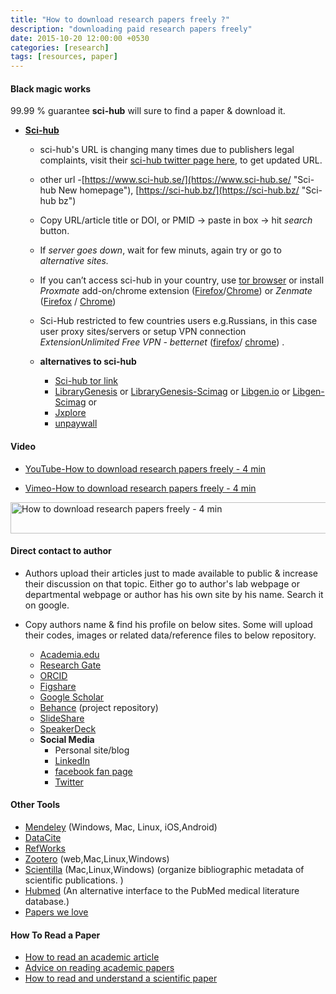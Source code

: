 ```yaml
---
title: "How to download research papers freely ?"
description: "downloading paid research papers freely"
date: 2015-10-20 12:00:00 +0530
categories: [research]
tags: [resources, paper]
---
```


#### Black magic works

99.99 % guarantee **sci-hub** will sure to find a paper & download it.

* **[Sci-hub](https://twitter.com/sci_hub "Sci-hub Twitter")**

	* sci-hub's URL is changing many times due to publishers legal complaints,  visit their [sci-hub twitter page here](https://twitter.com/sci_hub "Sci-hub twitter page"), to get updated URL.
	* other url -[https://www.sci-hub.se/](https://www.sci-hub.se/ "Sci-hub New homepage"), [https://sci-hub.bz/](https://sci-hub.bz/ "Sci-hub bz")
	* Copy URL/article title or DOI, or PMID -> paste in box -> hit *search* button.
	* If *server goes down*, wait for few minuts, again try or go to *alternative sites.*
	* If you can’t access sci-hub in your country, use [tor browser](https://www.torproject.org/projects/torbrowser.html.en) or install *Proxmate* add-on/chrome extension ([Firefox](https://addons.mozilla.org/en-US/firefox/addon/proxmate/ "Proxmate firefox add-On")/[Chrome](https://chrome.google.com/webstore/detail/proxmate/ifalmiidchkjjmkkbkoaibpmoeichmki "Proxmate Chrome extension")) or *Zenmate* ([Firefox](https://addons.mozilla.org/en-us/firefox/addon/zenmate-security-privacy-vpn/) / [Chrome](https://chrome.google.com/webstore/detail/zenmate-security-privacy/fdcgdnkidjaadafnichfpabhfomcebme?hl=en))
	* Sci-Hub restricted to few countries users e.g.Russians, in this case user proxy sites/servers or setup VPN connection *ExtensionUnlimited Free VPN - betternet* ([firefox](https://addons.mozilla.org/en-us/firefox/addon/unlimited-free-vpn-betternet/?src=search)/ [chrome](https://chrome.google.com/webstore/detail/unlimited-free-vpn-better/gjknjjomckknofjidppipffbpoekiipm?hl=en)) .

	* **alternatives to sci-hub**
		* [Sci-hub tor link](https://www.sci-hub.se/ "Sci-hub tor access link")
		* [LibraryGenesis](https://gen.lib.rus.ec/) or [LibraryGenesis-Scimag](https://libgen.org/scimag/ "Libgen homepage") or [Libgen.io](https://libgen.io/) or [Libgen-Scimag](https://93.174.95.27/scimag/) or
		* [Jxplore](https://jxplore.com/ "Jxplore homepage")
		* [unpaywall](https://unpaywall.org/products/extension "unpaywall")

#### Video

* [YouTube-How to download research papers freely - 4 min](https://youtu.be/4c6BloRfFvc)

* [Vimeo-How to download research papers freely - 4 min](https://vimeo.com/142993354)


<a href="https://youtu.be/4c6BloRfFvc"> <img src="https://img.youtube.com/vi/4c6BloRfFvc/0.jpg"
alt="How to download research papers freely - 4 min" width="700" height="50" border="0" /></a>

#### Direct contact to author

* Authors upload their articles just to made available to public & increase their discussion on that topic.
Either go to author's lab webpage or departmental webpage or author has his own site by his name. Search it on google.

* Copy authors name & find his profile on below sites.
Some will upload their codes, images or related data/reference files to below repository.
	* [Academia.edu](https://www.academia.edu/)
	* [Research Gate](https://www.researchgate.net/)
	* [ORCID](https://orcid.org/ "open, non-profit, community-based effort to provide a registry of unique researcher identifiers and a transparent method of linking research activities and outputs to these identifiers.")
	* [Figshare](https://figshare.com/ "manage your research in the cloud and control who you share it with or make it publicly available and citable ")
	* [Google Scholar](https://scholar.google.co.in/)
	* [Behance](https://www.behance.net/) (project repository)
	* [SlideShare](https://www.slideshare.net/ "Slideshare homepage")
	* [SpeakerDeck](https://speakerdeck.com/ "SpeakerDeck homepage")
	* **Social Media**
		* Personal site/blog
		* [LinkedIn](https://www.linkedin.com/ "LinkedIn homepage")
		* [facebook fan page](https://www.facebook.com/ "facebook homepage")
		* [Twitter](https://twitter.com/ "twitter homepage")


#### Other Tools

* [Mendeley](https://www.mendeley.com/ "Mendeley homepage") (Windows, Mac, Linux, iOS,Android)
* [DataCite](https://www.datacite.org/ "establish easier access to research data on the Internet, increase acceptance of research data as legitimate, citable contributions to the scholarly record, support data archiving that will permit results to be verified and re-purposed for future study.")
* [RefWorks](https://www.refworks.com/ "an online research management, writing and collaboration tool -- is designed to help researchers easily gather, manage, store and share all types of information, as well as generate citations and bibliographies")
* [Zootero](https://www.zotero.org/ "Zootero homepage") (web,Mac,Linux,Windows)
* [Scientilla](https://www.scientilla.net/ "Scientilla homepage") (Mac,Linux,Windows) (organize bibliographic metadata of scientific publications. )
* [Hubmed](https://git.macropus.org/hubmed/ "Hubmed homepage") (An alternative interface to the PubMed medical literature database.)
* [Papers we love](https://github.com/papers-we-love/papers-we-love "Papers from the computer science community to read and discus")

#### How To Read a Paper
* [How to read an academic article](https://organizationsandmarkets.com/2010/08/31/how-to-read-an-academic-article/)
* [Advice on reading academic papers](https://www4.ncsu.edu/~akmassey/posts/2012-02-15-advice-on-reading-academic-papers.html)
* [How to read and understand a scientific paper](https://violentmetaphors.com/2013/08/25/how-to-read-and-understand-a-scientific-paper-2/)

